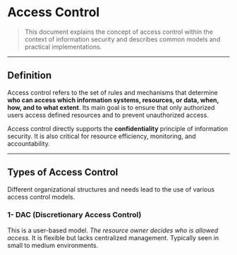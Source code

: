 # Access Control
> This document explains the concept of access control within the context of information security and describes common models and practical implementations.

---

## Definition
Access control refers to the set of rules and mechanisms that determine **who can access which information systems, resources, or data, when, how, and to what extent**.
Its main goal is to ensure that only authorized users access defined resources and to prevent unauthorized access.

Access control directly supports the **confidentiality** principle of information security.
It is also critical for resource efficiency, monitoring, and accountability.

---

## Types of Access Control

Different organizational structures and needs lead to the use of various access control models.

### 1- DAC (Discretionary Access Control)

This is a user-based model. *The resource owner decides who is allowed access.*
It is flexible but lacks centralized management. Typically seen in small to medium environments.
